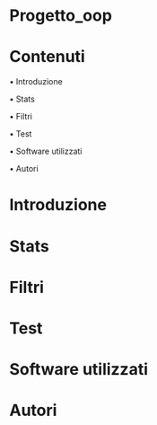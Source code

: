 # Progetto_oop
# Contenuti
•	Introduzione

•	Stats

•	Filtri

•	Test

•	Software utilizzati

•	Autori

# Introduzione
# Stats
# Filtri
# Test
# Software utilizzati
# Autori
